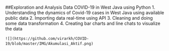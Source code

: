 ##Exploration and Analysis Data COVID-19 in West Java using Python
    1. Understanding the dynamics of Covid-19 cases in West Java using available public data
    2. Importing data real-time using API
    3. Cleaning and doing some data transformation
    4. Creating bar charts and line chats to visualize the data
    
    ![](https://github.com/virarkh/COVID-19/blob/master/IMG/Akumulasi_Aktif.png)
